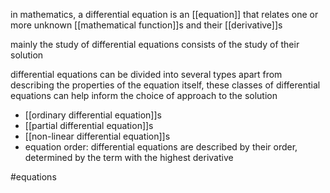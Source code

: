 in mathematics, a differential equation is an [[equation]] that relates one or more unknown [[mathematical function]]s and their [[derivative]]s

mainly the study of differential equations consists of the study of their solution 

differential equations can be divided into several types 
apart from describing the properties of the equation itself, these classes of differential equations can help inform the choice of approach to the solution

- [[ordinary differential equation]]s
- [[partial differential equation]]s
- [[non-linear differential equation]]s
- equation order: differential equations are described by their order, determined by the term with the highest derivative 

#equations